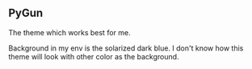 PyGun
-----

The theme which works best for me.

Background in my env is the solarized dark blue. I don't know how this theme
will look with other color as the background.
